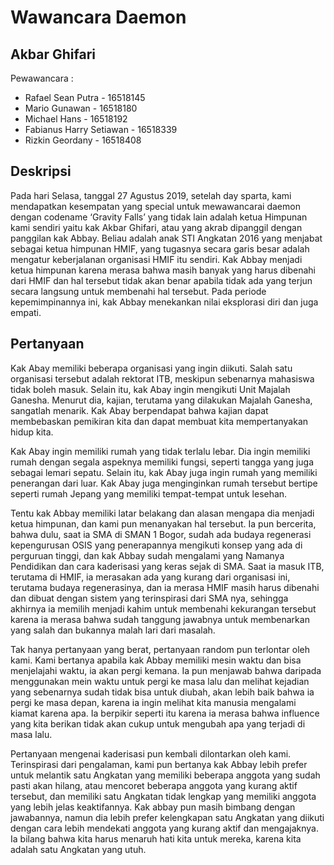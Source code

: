 # Wawancara Daemon
## Akbar Ghifari

Pewawancara :
- Rafael Sean Putra - 16518145
- Mario Gunawan - 16518180
- Michael Hans - 16518192
- Fabianus Harry Setiawan - 16518339
- Rizkin Geordany - 16518408

## Deskripsi
Pada hari Selasa, tanggal 27 Agustus 2019, setelah day sparta, kami mendapatkan kesempatan yang special untuk mewawancarai daemon dengan codename ‘Gravity Falls’ yang tidak lain adalah ketua Himpunan kami sendiri yaitu kak Akbar Ghifari, atau yang akrab dipanggil dengan panggilan kak Abbay. Beliau adalah anak STI Angkatan 2016 yang menjabat sebagai ketua himpunan HMIF, yang tugasnya secara garis besar adalah mengatur keberjalanan organisasi HMIF itu sendiri. Kak Abbay menjadi ketua himpunan karena merasa bahwa masih banyak yang harus dibenahi dari HMIF dan hal tersebut tidak akan benar apabila tidak ada yang terjun secara langsung untuk membenahi hal tersebut. Pada periode kepemimpinannya ini, kak Abbay menekankan nilai eksplorasi diri dan juga empati.

## Pertanyaan
Kak Abay memiliki beberapa organisasi yang ingin diikuti. Salah satu organisasi tersebut adalah rektorat ITB, meskipun sebenarnya mahasiswa tidak boleh masuk. Selain itu, kak Abay ingin mengikuti Unit Majalah Ganesha. Menurut dia, kajian, terutama yang dilakukan Majalah Ganesha, sangatlah menarik. Kak Abay berpendapat bahwa kajian dapat membebaskan pemikiran kita dan dapat membuat kita mempertanyakan hidup kita.

Kak Abay ingin memiliki rumah yang tidak terlalu lebar. Dia ingin memiliki rumah dengan segala aspeknya memiliki fungsi, seperti tangga yang juga sebagai lemari sepatu. Selain itu, kak Abay juga ingin rumah yang memiliki penerangan dari luar. Kak Abay juga menginginkan rumah tersebut bertipe seperti rumah Jepang yang memiliki tempat-tempat untuk lesehan.

Tentu kak Abbay memiliki latar belakang dan alasan mengapa dia menjadi ketua himpunan, dan kami pun menanyakan hal tersebut. Ia pun bercerita, bahwa dulu, saat ia SMA di SMAN 1 Bogor, sudah ada budaya regenerasi kepengurusan OSIS yang penerapannya mengikuti konsep yang ada di perguruan tinggi, dan kak Abbay sudah mengalami yang Namanya Pendidikan dan cara kaderisasi yang keras sejak di SMA. Saat ia masuk ITB, terutama di HMIF, ia merasakan ada yang kurang dari organisasi ini, terutama budaya regenerasinya, dan ia merasa HMIF masih harus dibenahi dan dibuat dengan sistem yang terinspirasi dari SMA nya, sehingga akhirnya ia memilih menjadi kahim untuk membenahi kekurangan tersebut karena ia merasa bahwa sudah tanggung jawabnya untuk membenarkan yang salah dan bukannya malah lari dari masalah.

Tak hanya pertanyaan yang berat, pertanyaan random pun terlontar oleh kami. Kami bertanya apabila kak Abbay memiliki mesin waktu dan bisa menjelajahi waktu, ia akan pergi kemana. Ia pun menjawab bahwa daripada menggunakan mein waktu untuk pergi ke masa lalu dan melihat kejadian yang sebenarnya sudah tidak bisa untuk diubah, akan lebih baik bahwa ia pergi ke masa depan, karena ia ingin melihat kita manusia mengalami kiamat karena apa. Ia berpikir seperti itu karena ia merasa bahwa influence yang kita berikan tidak akan cukup untuk mengubah apa yang terjadi di masa lalu.

Pertanyaan mengenai kaderisasi pun kembali dilontarkan oleh kami. Terinspirasi dari pengalaman, kami pun bertanya kak Abbay lebih prefer untuk melantik satu Angkatan yang memiliki beberapa anggota yang sudah pasti akan hilang, atau mencoret beberapa anggota yang kurang aktif tersebut, dan memiliki satu Angkatan tidak lengkap yang memiliki anggota yang lebih jelas keaktifannya. Kak abbay pun masih bimbang dengan jawabannya, namun dia lebih prefer kelengkapan satu Angkatan yang diikuti dengan cara lebih mendekati anggota yang kurang aktif dan mengajaknya. Ia bilang bahwa kita harus menaruh hati kita untuk mereka, karena kita adalah satu Angkatan yang utuh.

